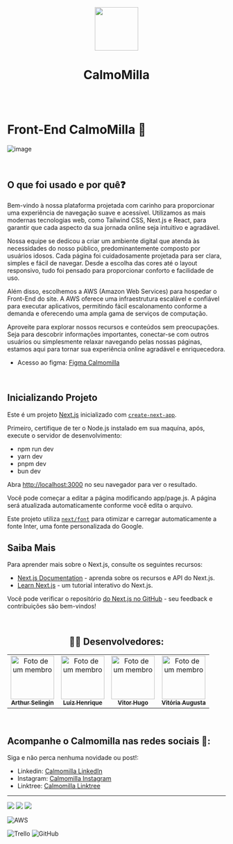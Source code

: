 <div align="center">
<img src="https://uploaddeimagens.com.br/images/004/806/043/thumb/CalmoMilla.png?1719604486" width="100px"  height="100px" > 
 <h1>CalmoMilla</h1>
 </div>

<br/>
<br/>

# Front-End CalmoMilla 🎨

![image](https://github.com/selingindev/readFront/assets/88356338/3e591846-692f-4a15-be71-35cceb90412a)



<br/>

<h2>O que foi usado e por quê❓ </h2>
   <p>
    Bem-vindo à nossa plataforma projetada com carinho para proporcionar uma experiência de navegação suave e acessível. Utilizamos as mais modernas tecnologias web, como Tailwind CSS, Next.js e React, para garantir que cada aspecto da sua jornada online seja intuitivo e agradável.

Nossa equipe se dedicou a criar um ambiente digital que atenda às necessidades do nosso público, predominantemente composto por usuários idosos. Cada página foi cuidadosamente projetada para ser clara, simples e fácil de navegar. Desde a escolha das cores até o layout responsivo, tudo foi pensado para proporcionar conforto e facilidade de uso.

Além disso, escolhemos a AWS (Amazon Web Services) para hospedar o Front-End do site. A AWS oferece uma infraestrutura escalável e confiável para executar aplicativos, permitindo fácil escalonamento conforme a demanda e oferecendo uma ampla gama de serviços de computação.

Aproveite para explorar nossos recursos e conteúdos sem preocupações. Seja para descobrir informações importantes, conectar-se com outros usuários ou simplesmente relaxar navegando pelas nossas páginas, estamos aqui para tornar sua experiência online agradável e enriquecedora.
   </p>

- Acesso ao figma: [Figma Calmomilla](https://www.figma.com/design/zjpWNWNu2ykcGX2GcNa9FQ/prot%C3%B3tipo-calmomilla---ruuh-e-luiz?node-id=0-1&t=SFnhlUtnGhKKQRuA-1)
<br/>



## Inicializando Projeto
Este é um projeto [Next.js](https://nextjs.org/) inicializado com [`create-next-app`](https://github.com/vercel/next.js/tree/canary/packages/create-next-app).

Primeiro, certifique de ter o Node.js instalado em sua maquína, após, execute o servidor de desenvolvimento:


- npm run dev
- yarn dev 
- pnpm dev
- bun dev

Abra [http://localhost:3000](http://localhost:3000) no seu navegador para ver o resultado.

Você pode começar a editar a página modificando app/page.js. A página será atualizada automaticamente conforme você edita o arquivo.

Este projeto utiliza [`next/font`](https://nextjs.org/docs/basic-features/font-optimization) para otimizar e carregar automaticamente a fonte Inter, uma fonte personalizada do Google.

## Saiba Mais

Para aprender mais sobre o Next.js, consulte os seguintes recursos:

- [Next.js Documentation](https://nextjs.org/docs) -  aprenda sobre os recursos e API do Next.js.
- [Learn Next.js](https://nextjs.org/learn) - um tutorial interativo do Next.js.

Você pode verificar o repositório [do Next.js no GitHub](https://github.com/vercel/next.js/)  - seu feedback e contribuições são bem-vindos!


<br/>

<h2 align="center">👨‍💻 Desenvolvedores:</h2>

<table align="center">
  <tr>
    <td align="center">
      <a href="https://github.com/selingindev" title="Github Arthur">
        <img src="https://uploaddeimagens.com.br/images/004/806/087/thumb/ed7cc6ae-6134-420f-8a4e-8f4b685810fb_0x13_1421x1591_%281%29.png?1719608602" width="100px;"  height="100px" alt="Foto de um membro" /><br>
        <sub>
          <b>Arthur Selingin</b>
        </sub>
      </a>
    </td>
    <td align="center">
      <a href="https://github.com/LuizHms55" title="Github Luiz">
        <img src="https://uploaddeimagens.com.br/images/004/806/089/thumb/dd46e27a-f758-41a8-8656-77b7cdec3ef6-removebg-preview.png?1719608660" width="100px;" height="100px" alt="Foto de um membro"/><br>
        <sub>
          <b>Luiz Henrique</b>
        </sub>
      </a>
    </td>
     <td align="center">
      <a href="https://github.com/vitorvhsilva" title="Github Vitor">
        <img src="https://uploaddeimagens.com.br/images/004/806/093/thumb/vitor2.jpg?1719608853" width="100px; height="100px"" alt="Foto de um membro"/><br>
        <sub>
          <b>Vitor Hugo</b>
        </sub>
      </a>
    </td>
     <td align="center">
      <a href="https://github.com/AvgvstaDev" title="Github Augusta">
        <img src="https://uploaddeimagens.com.br/images/004/806/092/thumb/Vit%C3%B3ria_Augusta_Barreto_Coelho.jpg?1719608812" width="100px; " height="100px" alt="Foto de um membro"/><br>
        <sub>
          <b>Vitória Augusta</b>
        </sub>
      </a>
    </td>
  </tr>
</table>
<br/>

## Acompanhe o Calmomilla nas redes sociais 📱:

Siga e não perca nenhuma novidade ou post!:

- Linkedin: [Calmomilla LinkedIn](https://www.linkedin.com/company/calmomilla)
- Instagram: [Calmomilla Instagram](https://www.instagram.com/calmomilla_oficial/)
- Linktree: [Calmomilla Linktree](https://linktr.ee/calmomilla)



<hr>

<div>
<img src="https://img.shields.io/badge/React-20232A?style=for-the-badge&logo=react&logoColor=61DAFB" />
<img src="https://img.shields.io/badge/Next.js-000000?style=for-the-badge&logo=next.js&logoColor=white" />
<img src="https://img.shields.io/badge/Tailwind_CSS-38B2AC?style=for-the-badge&logo=tailwind-css&logoColor=white" />

![AWS](https://img.shields.io/badge/AWS-%23FF9900.svg?style=for-the-badge&logo=amazon-aws&logoColor=white)


![Trello](https://img.shields.io/badge/Trello-%23026AA7.svg?style=for-the-badge&logo=Trello&logoColor=white)
![GitHub](https://img.shields.io/badge/github-%23121011.svg?style=for-the-badge&logo=github&logoColor=white)
</div>

